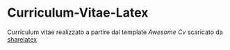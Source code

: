 # Curriculum-Vitae-Latex

Curriculum vitae realizzato a partire dal template _Awesome Cv_ scaricato da [sharelatex](https://it.sharelatex.com/templates/cv-or-resume/awesome-cv)
